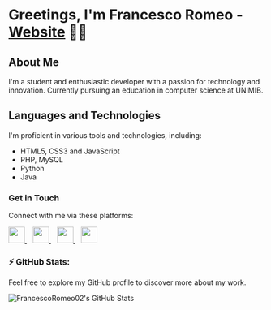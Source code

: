 # Greetings, I'm Francesco Romeo - [Website] 👋🏼

## About Me

I'm a student and enthusiastic developer with a passion for technology and innovation. Currently pursuing an education in computer science at UNIMIB.

## Languages and Technologies

I'm proficient in various tools and technologies, including:

- HTML5, CSS3 and JavaScript
- PHP, MySQL
- Python
- Java

### Get in Touch

Connect with me via these platforms:

[<img height="32" width="32" src="https://www.svgrepo.com/show/157815/twitter.svg" style="fill:red" /> ](https://twitter.com/Frances09275497)
&nbsp;&nbsp;
[<img height="32" width="32" src="https://www.svgrepo.com/show/157006/linkedin.svg" /> ](https://www.linkedin.com/in/francesco-romeo-92745b160/)
&nbsp;&nbsp;
[<img height="32" width="32" src="https://www.svgrepo.com/show/157839/youtube.svg" style="fill:red" /> ](https://www.youtube.com/channel/UCHAHo1va6NTM5AyCKwzKtrg)
&nbsp;&nbsp;
[<img height="32" width="32" src="https://www.svgrepo.com/show/271120/twitch.svg" /> ](https://www.twitch.tv/francesco_romeo)

### <summary>:zap: GitHub Stats:</summary>
Feel free to explore my GitHub profile to discover more about my work.

<img align="left" alt="FrancescoRomeo02's GitHub Stats" src="https://github-readme-stats.vercel.app/api?username=FrancescoRomeo02&show_icons=true&hide_border=false&title_color=ff652f&icon_color=FFE400&bg_color=09131B&text_color=ffffff&border_color=0c1a25" />


[Website]: francescoromeo.com
